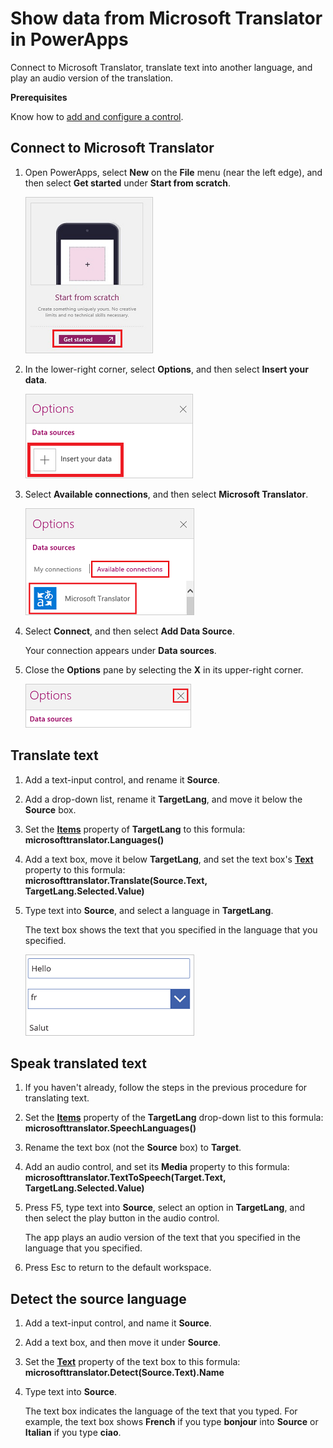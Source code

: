 <properties
   pageTitle="Show data from Microsoft Translator | Microsoft PowerApps"
   description="Translate text into another language and play an audio version of the translation in an app"
   services=""
   suite="powerapps"
   documentationCenter="na"
   authors="aftowen"
   manager="erikre"
   editor=""
   tags=""/>

<tags
   ms.service="powerapps"
   ms.devlang="na"
   ms.topic="article"
   ms.tgt_pltfrm="na"
   ms.workload="na"
   ms.date="02/11/2016"
   ms.author="anneta"/>

# Show data from Microsoft Translator in PowerApps #

Connect to Microsoft Translator, translate text into another language, and play an audio version of the translation.

**Prerequisites**

Know how to [add and configure a control](add-configure-controls.md).

## Connect to Microsoft Translator ##
1.  Open PowerApps, select **New** on the **File** menu (near the left edge), and then select **Get started** under **Start from scratch**.

	![Open a blank app](./media/show-translator-data/blank-app.png)

1. In the lower-right corner, select **Options**, and then select **Insert your data**.

	![Insert a data source](./media/show-translator-data/insert-data.png)

1. Select **Available connections**, and then select **Microsoft Translator**.

	![Connect to Microsoft Translator](./media/show-translator-data/add-translator.png)

1. Select **Connect**, and then select **Add Data Source**.

	Your connection appears under **Data sources**.

1. Close the **Options** pane by selecting the **X** in its upper-right corner.

	![Close the Options pane](./media/show-translator-data/close-options.png)

## Translate text ##
1. Add a text-input control, and rename it **Source**.

1. Add a drop-down list, rename it **TargetLang**, and move it below the **Source** box.

1. Set the **[Items](controls/properties-core.md)** property of **TargetLang** to this formula:<br>
**microsofttranslator.Languages()**

1. Add a text box, move it below **TargetLang**, and set the text box's **[Text](controls/properties-core.md)** property to this formula:
<br>**microsofttranslator.Translate(Source.Text, TargetLang.Selected.Value)**

1. Type text into **Source**, and select a language in **TargetLang**.

	The text box shows the text that you specified in the language that you specified.

	![Translate text from English to French](./media/show-translator-data/translate-text.png)

## Speak translated text ##
1. If you haven't already, follow the steps in the previous procedure for translating text.

1. Set the **[Items](controls/properties-core.md)** property of the **TargetLang** drop-down list to this formula:<br>
**microsofttranslator.SpeechLanguages()**

1. Rename the text box (not the **Source** box) to **Target**.

1. Add an audio control, and set its **Media** property to this formula:<br>
**microsofttranslator.TextToSpeech(Target.Text, TargetLang.Selected.Value)**

1. Press F5, type text into **Source**, select an option in **TargetLang**, and then select the play button in the audio control.

	The app plays an audio version of the text that you specified in the language that you specified.

1. Press Esc to return to the default workspace.

## Detect the source language ##
1. Add a text-input control, and name it **Source**.

1. Add a text box, and then move it under **Source**.

1. Set the **[Text](controls/properties-core.md)** property of the text box to this formula:
<br>**microsofttranslator.Detect(Source.Text).Name**

1. Type text into **Source**.

	The text box indicates the language of the text that you typed. For example, the text box shows **French** if you type **bonjour** into **Source** or **Italian** if you type **ciao**.
